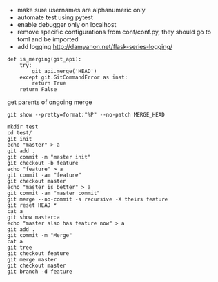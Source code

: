   - make sure usernames are alphanumeric only
  - automate test using pytest
  - enable debugger only on localhost
  - remove specific configurations from conf/conf.py, they should go to toml and be imported
  - add logging http://damyanon.net/flask-series-logging/

```
def is_merging(git_api):
    try:
        git_api.merge('HEAD')
    except git.GitCommandError as inst:
        return True
    return False
```

get parents of ongoing merge
```
git show --pretty=format:"%P" --no-patch MERGE_HEAD
```


```
mkdir test
cd test/
git init
echo "master" > a
git add .
git commit -m "master init"
git checkout -b feature
echo "feature" > a
git commit -am "feature"
git checkout master
echo "master is better" > a
git commit -am "master commit"
git merge --no-commit -s recursive -X theirs feature
git reset HEAD *
cat a
git show master:a
echo "master also has feature now" > a
git add .
git commit -m "Merge"
cat a
git tree
git checkout feature
git merge master
git checkout master
git branch -d feature
```
